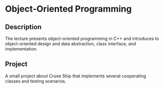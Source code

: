 # Object-Oriented Programming

## Description

The lecture presents object-oriented programming in C++ and introduces to object-oriented design and data abstraction, class interface, and implementation.

## Project

A small project about Cruse Ship that implements several cooperating classes and testing scenarios.
